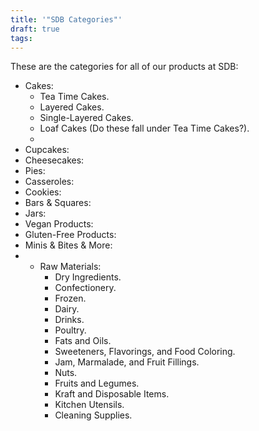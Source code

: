 ```yaml
---
title: '"SDB Categories"'
draft: true
tags:
---
```

These are the categories for all of our products at SDB:

- Cakes:
	- Tea Time Cakes.
	- Layered Cakes.
	- Single-Layered Cakes.
	- Loaf Cakes (Do these fall under Tea Time Cakes?).
	- 
- Cupcakes:
- Cheesecakes:
- Pies:
- Casseroles:
- Cookies:
- Bars & Squares:
- Jars:
- Vegan Products:
- Gluten-Free Products:
- Minis & Bites & More:
- - Raw Materials:
	- Dry Ingredients.
	- Confectionery.
	- Frozen.
	- Dairy.
	- Drinks.
	- Poultry.
	- Fats and Oils.
	- Sweeteners, Flavorings, and Food Coloring.
	- Jam, Marmalade, and Fruit Fillings.
	- Nuts.
	- Fruits and Legumes.
	- Kraft and Disposable Items.
	- Kitchen Utensils.
	- Cleaning Supplies.